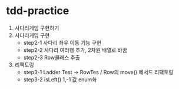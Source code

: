 # tdd-practice
1. 사다리게임 구현하기
2. 사다리게임 구현
    - step2-1 사다리 좌우 이동 기능 구현
    - step2-2 사다리 여러행 추가, 2차원 배열로 바꿈
    - step2-3 Row클래스 추출
3. 리팩토링
    - step3-1 Ladder Test -> RowTes / Row의 move() 메서드 리팩토링
    - step3-2 isLeft() 1,-1 값 enum화